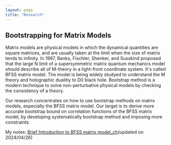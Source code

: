 ```yaml
---
layout: page
title: "Research"
---
```

## Bootstrapping for Matrix Models
 Matrix models are physical models in which the dynamical quantities are square matrices, and are usually taken at the limit when the size of matrix tends to infinity. In 1997, Banks, Fischler, Shenker, and Susskind proposed that the large N limit of a supersymmetric matrix quantum mechanics model should describe all of M-theory in a light-front coordinate system. It's called BFSS matrix model. The model is being widely studyed to understand the M theory and holographic dualitiy to D0 black hole. Bootstrap method is a modern technique to solve non-perturbative physical models by checking the consistency of a theory.

Our research concentrates on how to use bootstrap methods on matrix models, especially the BFSS matrix model. Our target is to derive more accurate bootstrap bound on correlation functions of the BFSS matrix model, by developing systematically bootstrap method and imposing more constraints.

My notes: [Brief Introduction to BFSS matrix model_ch](BFSS.pdf)(updated on 2024/04/26)
